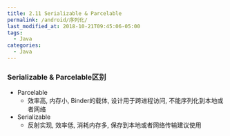 ```yaml
---
title: 2.11 Serializable & Parcelable
permalink: /android/序列化/
last_modified_at: 2018-10-21T09:45:06-05:00
tags:
  - Java
categories:
  - Java
---
```


### Serializable & Parcelable区别
* Parcelable
    * 效率高, 内存小, Binder的载体, 设计用于跨进程访问, 不能序列化到本地或者网络
* Serializable
    * 反射实现, 效率低, 消耗内存多, 保存到本地或者网络传输建议使用
